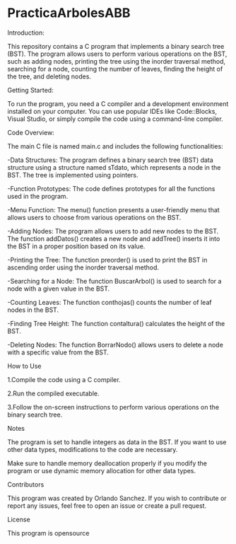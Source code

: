 # PracticaArbolesABB
Introduction:

This repository contains a C program that implements a binary search tree (BST). The program allows users to perform various operations on the BST, such as adding nodes, printing the tree using the inorder traversal method, searching for a node, counting the number of leaves, finding the height of the tree, and deleting nodes.

Getting Started:

To run the program, you need a C compiler and a development environment installed on your computer. You can use popular IDEs like Code::Blocks, Visual Studio, or simply compile the code using a command-line compiler.

Code Overview:

The main C file is named main.c and includes the following functionalities:

-Data Structures: The program defines a binary search tree (BST) data structure using a structure named sTdato, which represents a node in the BST. The tree is implemented using pointers.

-Function Prototypes: The code defines prototypes for all the functions used in the program.

-Menu Function: The menu() function presents a user-friendly menu that allows users to choose from various operations on the BST.

-Adding Nodes: The program allows users to add new nodes to the BST. The function addDatos() creates a new node and addTree() inserts it into the BST in a proper position based on its value.

-Printing the Tree: The function preorder() is used to print the BST in ascending order using the inorder traversal method.

-Searching for a Node: The function BuscarArbol() is used to search for a node with a given value in the BST.

-Counting Leaves: The function conthojas() counts the number of leaf nodes in the BST.

-Finding Tree Height: The function contaltura() calculates the height of the BST.

-Deleting Nodes: The function BorrarNodo() allows users to delete a node with a specific value from the BST.



How to Use

1.Compile the code using a C compiler.

2.Run the compiled executable.

3.Follow the on-screen instructions to perform various operations on the binary search tree.



Notes

The program is set to handle integers as data in the BST. If you want to use other data types, modifications to the code are necessary.

Make sure to handle memory deallocation properly if you modify the program or use dynamic memory allocation for other data types.

Contributors

This program was created by Orlando Sanchez. If you wish to contribute or report any issues, feel free to open an issue or create a pull request.

License

This program is opensource

